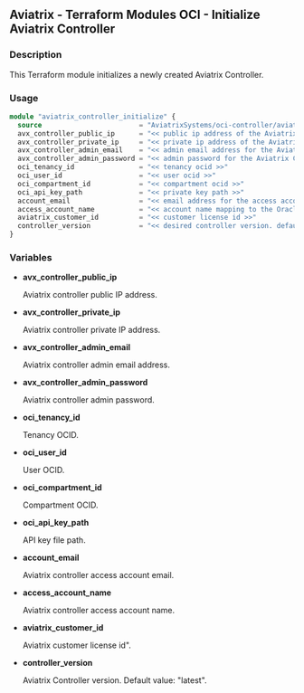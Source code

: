## Aviatrix - Terraform Modules OCI - Initialize Aviatrix Controller 

### Description

This Terraform module initializes a newly created Aviatrix Controller.

### Usage

``` terraform
module "aviatrix_controller_initialize" {
  source                        = "AviatrixSystems/oci-controller/aviatrix//modules/aviatrix-controller-initialize"
  avx_controller_public_ip      = "<< public ip address of the Aviatrix Controller >>"
  avx_controller_private_ip     = "<< private ip address of the Aviatrix Controller >>"
  avx_controller_admin_email    = "<< admin email address for the Aviatrix Controller >>"
  avx_controller_admin_password = "<< admin password for the Aviatrix Controller >>"
  oci_tenancy_id                = "<< tenancy ocid >>"
  oci_user_id                   = "<< user ocid >>"
  oci_compartment_id            = "<< compartment ocid >>"
  oci_api_key_path              = "<< private key path >>"
  account_email                 = "<< email address for the access account >>"
  access_account_name           = "<< account name mapping to the Oracle account >>"
  aviatrix_customer_id          = "<< customer license id >>"
  controller_version            = "<< desired controller version. defaults to 'latest' >>"
}
```

### Variables

- **avx_controller_public_ip**

  Aviatrix controller public IP address.

- **avx_controller_private_ip**

  Aviatrix controller private IP address.

- **avx_controller_admin_email**

  Aviatrix controller admin email address.

- **avx_controller_admin_password**

  Aviatrix controller admin password.

- **oci_tenancy_id**

  Tenancy OCID.

- **oci_user_id**

  User OCID.

- **oci_compartment_id**

  Compartment OCID.

- **oci_api_key_path**

  API key file path.

- **account_email**

  Aviatrix controller access account email.

- **access_account_name**

  Aviatrix controller access account name.

- **aviatrix_customer_id**

  Aviatrix customer license id".

- **controller_version**

  Aviatrix Controller version. Default value: "latest".
